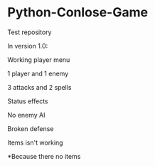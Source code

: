 # Python-Conlose-Game
Test repository

In version 1.0:

Working player menu

1 player and 1 enemy

3 attacks and 2 spells

Status effects

No enemy AI

Broken defense

Items isn't working

*Because there no items
